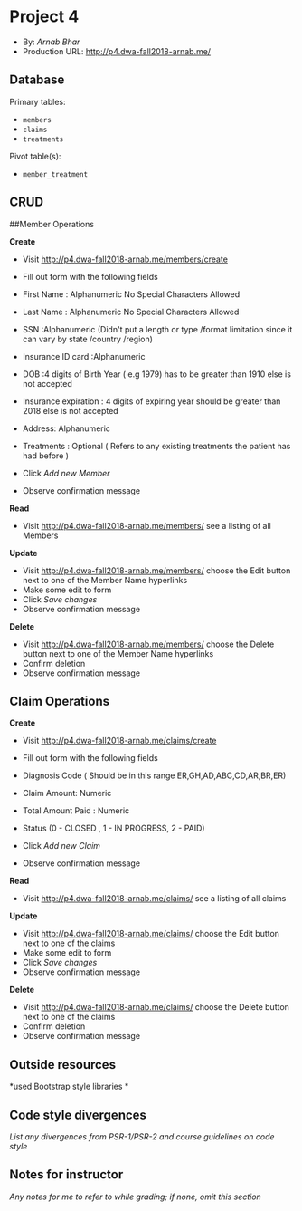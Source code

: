 # Project 4
+ By: *Arnab Bhar*
+ Production URL: <http://p4.dwa-fall2018-arnab.me/>

## Database

Primary tables:
  + `members`
  + `claims`
  + `treatments`
 
  
Pivot table(s):
  + `member_treatment`


## CRUD

##Member Operations

__Create__
  + Visit <http://p4.dwa-fall2018-arnab.me/members/create>
  + Fill out form with the following fields
  + First Name : Alphanumeric No Special Characters Allowed
  + Last Name : Alphanumeric No Special Characters Allowed
  + SSN :Alphanumeric (Didn't put a length or type /format limitation since it can vary by state /country /region)
  + Insurance ID card :Alphanumeric
  + DOB :4 digits of Birth Year ( e.g 1979) has to be greater than 1910 else is not accepted 
  + Insurance expiration : 4 digits of expiring year should be greater than 2018 else is not accepted 
  + Address: Alphanumeric 
  + Treatments : Optional ( Refers to any existing treatments the patient has had before )
  
  + Click *Add new Member*
  + Observe confirmation message
  
__Read__
  + Visit <http://p4.dwa-fall2018-arnab.me/members/> see a listing of all Members
  
__Update__
  + Visit <http://p4.dwa-fall2018-arnab.me/members/> choose the Edit button next to one of the Member Name hyperlinks
  + Make some edit to form
  + Click *Save changes*
  + Observe confirmation message
  
__Delete__
  + Visit <http://p4.dwa-fall2018-arnab.me/members/> choose the Delete button next to one of the Member Name hyperlinks
  + Confirm deletion
  + Observe confirmation message
 
## Claim  Operations
 
 __Create__
   + Visit <http://p4.dwa-fall2018-arnab.me/claims/create>
   + Fill out form with the following fields 
   + Diagnosis Code ( Should be in this range ER,GH,AD,ABC,CD,AR,BR,ER)
   + Claim Amount: Numeric
   + Total Amount Paid : Numeric
   + Status (0 - CLOSED , 1 - IN PROGRESS, 2 - PAID)
   
   + Click *Add new Claim*
   + Observe confirmation message
   
 __Read__
   + Visit <http://p4.dwa-fall2018-arnab.me/claims/> see a listing of all claims
   
 __Update__
   + Visit <http://p4.dwa-fall2018-arnab.me/claims/> choose the Edit button next to one of the claims
   + Make some edit to form
   + Click *Save changes*
   + Observe confirmation message
   
 __Delete__
   + Visit <http://p4.dwa-fall2018-arnab.me/claims/> choose the Delete button next to one of the claims
   + Confirm deletion
   + Observe confirmation message

## Outside resources
*used Bootstrap style libraries *

## Code style divergences
*List any divergences from PSR-1/PSR-2 and course guidelines on code style*

## Notes for instructor
*Any notes for me to refer to while grading; if none, omit this section*
